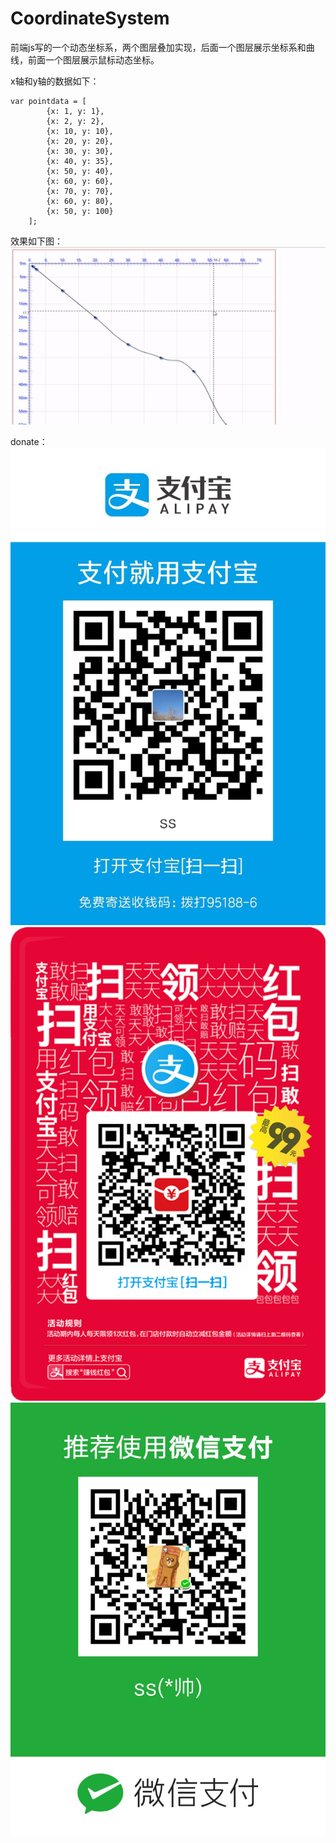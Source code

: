 # CoordinateSystem
前端js写的一个动态坐标系，两个图层叠加实现，后面一个图层展示坐标系和曲线，前面一个图层展示鼠标动态坐标。

x轴和y轴的数据如下：
```
var pointdata = [
        {x: 1, y: 1},
        {x: 2, y: 2},
        {x: 10, y: 10},
        {x: 20, y: 20},
        {x: 30, y: 30},
        {x: 40, y: 35},
        {x: 50, y: 40},
        {x: 60, y: 60},
        {x: 70, y: 70},
        {x: 60, y: 80},
        {x: 50, y: 100}
    ];
```

效果如下图：
![image](https://github.com/buptis073114/CoordinateSystem/blob/master/outcome.gif)




donate：
![image](https://github.com/buptis073114/TestAndroidJNI/blob/master/1130108806.jpg)
![image](https://github.com/buptis073114/TestAndroidJNI/blob/master/1381875294.jpg)
![image](https://github.com/buptis073114/TestAndroidJNI/blob/master/77042545.jpg)


